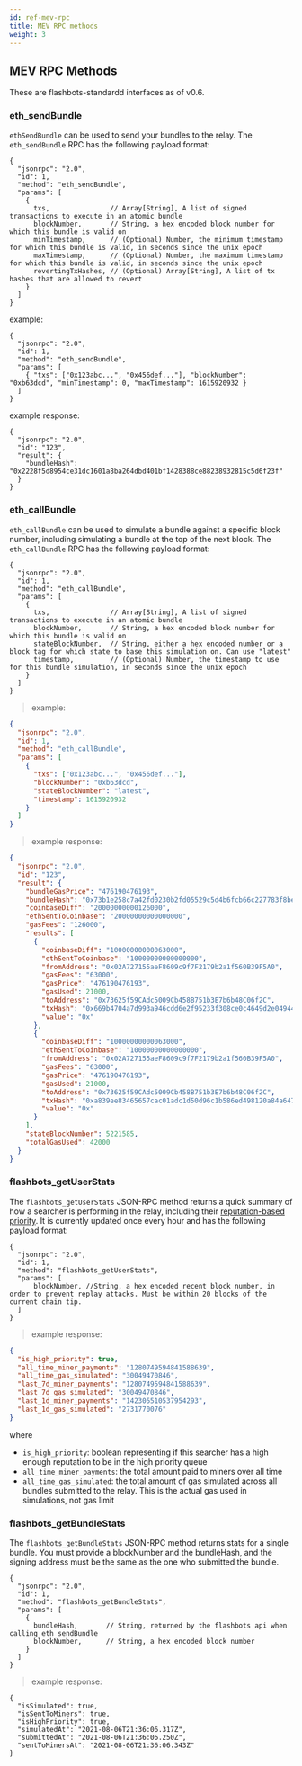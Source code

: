 ```yaml
---
id: ref-mev-rpc
title: MEV RPC methods
weight: 3
---
```


## MEV RPC Methods

These are flashbots-standardd interfaces as of v0.6. 

### eth_sendBundle

`ethSendBundle` can be used to send your bundles to the relay. The `eth_sendBundle` RPC has the following payload format:

```jsonc
{
  "jsonrpc": "2.0",
  "id": 1,
  "method": "eth_sendBundle",
  "params": [
    {
      txs,               // Array[String], A list of signed transactions to execute in an atomic bundle
      blockNumber,       // String, a hex encoded block number for which this bundle is valid on
      minTimestamp,      // (Optional) Number, the minimum timestamp for which this bundle is valid, in seconds since the unix epoch
      maxTimestamp,      // (Optional) Number, the maximum timestamp for which this bundle is valid, in seconds since the unix epoch
      revertingTxHashes, // (Optional) Array[String], A list of tx hashes that are allowed to revert
    }
  ]
}
```

example:

```jsonc
{
  "jsonrpc": "2.0",
  "id": 1,
  "method": "eth_sendBundle",
  "params": [
    { "txs": ["0x123abc...", "0x456def..."], "blockNumber": "0xb63dcd", "minTimestamp": 0, "maxTimestamp": 1615920932 }
  ]
}
```

example response:

```jsonc
{
  "jsonrpc": "2.0",
  "id": "123",
  "result": {
    "bundleHash": "0x2228f5d8954ce31dc1601a8ba264dbd401bf1428388ce88238932815c5d6f23f"
  }
}
```

### eth_callBundle

`eth_callBundle` can be used to simulate a bundle against a specific block number, including simulating a bundle at the
top of the next block. The `eth_callBundle` RPC has the following payload format:

```jsonc
{
  "jsonrpc": "2.0",
  "id": 1,
  "method": "eth_callBundle",
  "params": [
    {
      txs,               // Array[String], A list of signed transactions to execute in an atomic bundle
      blockNumber,       // String, a hex encoded block number for which this bundle is valid on
      stateBlockNumber,  // String, either a hex encoded number or a block tag for which state to base this simulation on. Can use "latest"
      timestamp,         // (Optional) Number, the timestamp to use for this bundle simulation, in seconds since the unix epoch
    }
  ]
}
```

> example:

```json
{
  "jsonrpc": "2.0",
  "id": 1,
  "method": "eth_callBundle",
  "params": [
    {
      "txs": ["0x123abc...", "0x456def..."],
      "blockNumber": "0xb63dcd",
      "stateBlockNumber": "latest",
      "timestamp": 1615920932
    }
  ]
}
```

> example response:

```json
{
  "jsonrpc": "2.0",
  "id": "123",
  "result": {
    "bundleGasPrice": "476190476193",
    "bundleHash": "0x73b1e258c7a42fd0230b2fd05529c5d4b6fcb66c227783f8bece8aeacdd1db2e",
    "coinbaseDiff": "20000000000126000",
    "ethSentToCoinbase": "20000000000000000",
    "gasFees": "126000",
    "results": [
      {
        "coinbaseDiff": "10000000000063000",
        "ethSentToCoinbase": "10000000000000000",
        "fromAddress": "0x02A727155aeF8609c9f7F2179b2a1f560B39F5A0",
        "gasFees": "63000",
        "gasPrice": "476190476193",
        "gasUsed": 21000,
        "toAddress": "0x73625f59CAdc5009Cb458B751b3E7b6b48C06f2C",
        "txHash": "0x669b4704a7d993a946cdd6e2f95233f308ce0c4649d2e04944e8299efcaa098a",
        "value": "0x"
      },
      {
        "coinbaseDiff": "10000000000063000",
        "ethSentToCoinbase": "10000000000000000",
        "fromAddress": "0x02A727155aeF8609c9f7F2179b2a1f560B39F5A0",
        "gasFees": "63000",
        "gasPrice": "476190476193",
        "gasUsed": 21000,
        "toAddress": "0x73625f59CAdc5009Cb458B751b3E7b6b48C06f2C",
        "txHash": "0xa839ee83465657cac01adc1d50d96c1b586ed498120a84a64749c0034b4f19fa",
        "value": "0x"
      }
    ],
    "stateBlockNumber": 5221585,
    "totalGasUsed": 42000
  }
}
```


### flashbots_getUserStats

The `flashbots_getUserStats` JSON-RPC method returns a quick summary of how a searcher is performing in the relay,
including their [reputation-based priority](/flashbots-auction/searchers/advanced/reputation). It is currently updated
once every hour and has the following payload format:

```jsonc
{
  "jsonrpc": "2.0",
  "id": 1,
  "method": "flashbots_getUserStats",
  "params": [
      blockNumber, //String, a hex encoded recent block number, in order to prevent replay attacks. Must be within 20 blocks of the current chain tip.
  ]
}
```

> example response:

```json
{
  "is_high_priority": true,
  "all_time_miner_payments": "1280749594841588639",
  "all_time_gas_simulated": "30049470846",
  "last_7d_miner_payments": "1280749594841588639",
  "last_7d_gas_simulated": "30049470846",
  "last_1d_miner_payments": "142305510537954293",
  "last_1d_gas_simulated": "2731770076"
}
```

where

- `is_high_priority`: boolean representing if this searcher has a high enough reputation to be in the high priority
  queue
- `all_time_miner_payments`: the total amount paid to miners over all time
- `all_time_gas_simulated`: the total amount of gas simulated across all bundles submitted to the relay. This is the
  actual gas used in simulations, not gas limit

### flashbots_getBundleStats

The `flashbots_getBundleStats` JSON-RPC method returns stats for a single bundle. You must provide a blockNumber and the
bundleHash, and the signing address must be the same as the one who submitted the bundle.

```jsonc
{
  "jsonrpc": "2.0",
  "id": 1,
  "method": "flashbots_getBundleStats",
  "params": [
    {
      bundleHash,       // String, returned by the flashbots api when calling eth_sendBundle
      blockNumber,      // String, a hex encoded block number
    }
  ]
}
```

> example response:

```jsonc
{
  "isSimulated": true,
  "isSentToMiners": true,
  "isHighPriority": true,
  "simulatedAt": "2021-08-06T21:36:06.317Z",
  "submittedAt": "2021-08-06T21:36:06.250Z",
  "sentToMinersAt": "2021-08-06T21:36:06.343Z"
}
```
